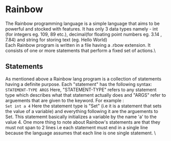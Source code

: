# Rainbow 
The Rainbow programming language is a simple language that aims
to be powerful and stocked with features. It has only 3 data types
namely - int (for integers eg. 109, 89 etc.), decimal(for floating point numbers eg. 3.14 , 7.84) and string for storing text (eg. Hello World) \
Each Rainbow program is written in a file having a .rbow extension. It consists of one or more statements that perform a fixed set of actions.\

## Statements 
As mentioned above a Rainbow lang program is a collection of statements having a definite purpose. Each "statement" has the following syntax: \
``
STATEMENT-TYPE ARGS
``
Here, "STATEMENT-TYPE" refers to any statement type which describes what that statement actually does and "ARGS" refer to arguements that are given to the keyword. For example :\
``
Set int a 4
``
Here the statement type is "Set" (i.e it is a statement that sets the value of a variable) and everything following it are the arguements
to Set. This statememt basically initializes a variable by the name 'a' to the value 4. One more thing to note about Rainbow's statements are that they must not span to 2 lines i.e each statement must end in a single line because the language assumes that each line is one single statement. \

